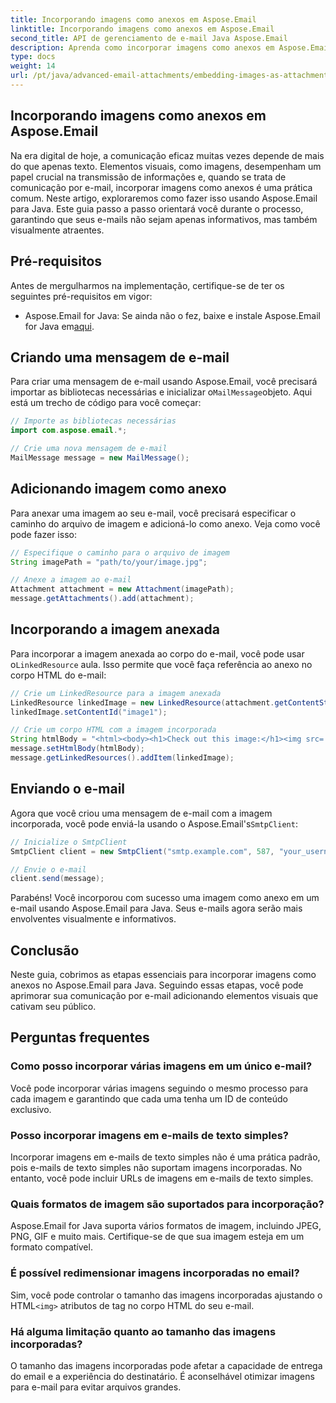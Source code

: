 ```yaml
---
title: Incorporando imagens como anexos em Aspose.Email
linktitle: Incorporando imagens como anexos em Aspose.Email
second_title: API de gerenciamento de e-mail Java Aspose.Email
description: Aprenda como incorporar imagens como anexos em Aspose.Email para Java. Eleve sua comunicação por e-mail com conteúdo visualmente envolvente.
type: docs
weight: 14
url: /pt/java/advanced-email-attachments/embedding-images-as-attachments/
---
```


## Incorporando imagens como anexos em Aspose.Email

Na era digital de hoje, a comunicação eficaz muitas vezes depende de mais do que apenas texto. Elementos visuais, como imagens, desempenham um papel crucial na transmissão de informações e, quando se trata de comunicação por e-mail, incorporar imagens como anexos é uma prática comum. Neste artigo, exploraremos como fazer isso usando Aspose.Email para Java. Este guia passo a passo orientará você durante o processo, garantindo que seus e-mails não sejam apenas informativos, mas também visualmente atraentes.

## Pré-requisitos

Antes de mergulharmos na implementação, certifique-se de ter os seguintes pré-requisitos em vigor:

-  Aspose.Email for Java: Se ainda não o fez, baixe e instale Aspose.Email for Java em[aqui](https://releases.aspose.com/email/java/).

## Criando uma mensagem de e-mail

 Para criar uma mensagem de e-mail usando Aspose.Email, você precisará importar as bibliotecas necessárias e inicializar o`MailMessage`objeto. Aqui está um trecho de código para você começar:

```java
// Importe as bibliotecas necessárias
import com.aspose.email.*;

// Crie uma nova mensagem de e-mail
MailMessage message = new MailMessage();
```

## Adicionando imagem como anexo

Para anexar uma imagem ao seu e-mail, você precisará especificar o caminho do arquivo de imagem e adicioná-lo como anexo. Veja como você pode fazer isso:

```java
// Especifique o caminho para o arquivo de imagem
String imagePath = "path/to/your/image.jpg";

// Anexe a imagem ao e-mail
Attachment attachment = new Attachment(imagePath);
message.getAttachments().add(attachment);
```

## Incorporando a imagem anexada

 Para incorporar a imagem anexada ao corpo do e-mail, você pode usar o`LinkedResource` aula. Isso permite que você faça referência ao anexo no corpo HTML do e-mail:

```java
// Crie um LinkedResource para a imagem anexada
LinkedResource linkedImage = new LinkedResource(attachment.getContentStream(), "image/jpeg");
linkedImage.setContentId("image1");

// Crie um corpo HTML com a imagem incorporada
String htmlBody = "<html><body><h1>Check out this image:</h1><img src='cid:image1'></body></html>";
message.setHtmlBody(htmlBody);
message.getLinkedResources().addItem(linkedImage);
```

## Enviando o e-mail

 Agora que você criou uma mensagem de e-mail com a imagem incorporada, você pode enviá-la usando o Aspose.Email's`SmtpClient`:

```java
// Inicialize o SmtpClient
SmtpClient client = new SmtpClient("smtp.example.com", 587, "your_username", "your_password");

// Envie o e-mail
client.send(message);
```

Parabéns! Você incorporou com sucesso uma imagem como anexo em um e-mail usando Aspose.Email para Java. Seus e-mails agora serão mais envolventes visualmente e informativos.

## Conclusão

Neste guia, cobrimos as etapas essenciais para incorporar imagens como anexos no Aspose.Email para Java. Seguindo essas etapas, você pode aprimorar sua comunicação por e-mail adicionando elementos visuais que cativam seu público.

## Perguntas frequentes

### Como posso incorporar várias imagens em um único e-mail?

Você pode incorporar várias imagens seguindo o mesmo processo para cada imagem e garantindo que cada uma tenha um ID de conteúdo exclusivo.

### Posso incorporar imagens em e-mails de texto simples?

Incorporar imagens em e-mails de texto simples não é uma prática padrão, pois e-mails de texto simples não suportam imagens incorporadas. No entanto, você pode incluir URLs de imagens em e-mails de texto simples.

### Quais formatos de imagem são suportados para incorporação?

Aspose.Email for Java suporta vários formatos de imagem, incluindo JPEG, PNG, GIF e muito mais. Certifique-se de que sua imagem esteja em um formato compatível.

### É possível redimensionar imagens incorporadas no email?

 Sim, você pode controlar o tamanho das imagens incorporadas ajustando o HTML`<img>` atributos de tag no corpo HTML do seu e-mail.

### Há alguma limitação quanto ao tamanho das imagens incorporadas?

O tamanho das imagens incorporadas pode afetar a capacidade de entrega do email e a experiência do destinatário. É aconselhável otimizar imagens para e-mail para evitar arquivos grandes.